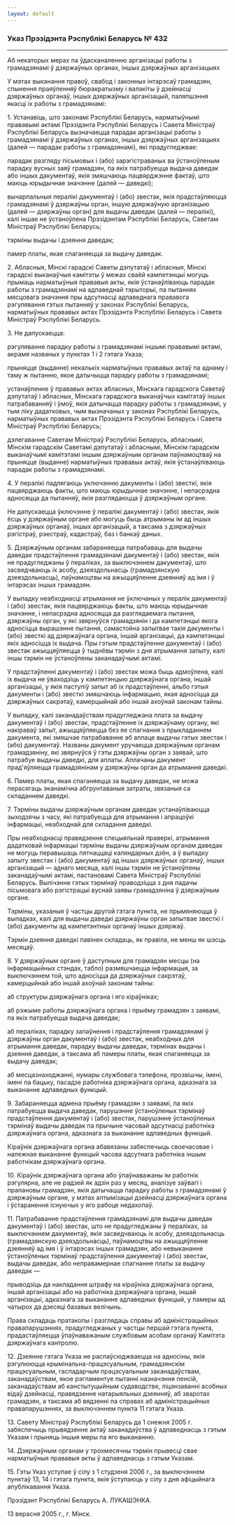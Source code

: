 ```yaml
---
layout: default
---
```


### Указ Прэзідэнта Рэспублікі Беларусь № 432

****

<span class="underline"></span>

Аб некаторых мерах па ўдасканаленню арганізацыі работы з грамадзянамі ў
дзяржаўных органах, іншых дзяржаўных арганізацыях

У мэтах выканання правоў, свабод і законных інтарэсаў грамадзян,
спынення праяўленняў бюракратызму і валакіты ў дзейнасці
дзяржаўных органаў, іншых дзяржаўных арганізацый, паляпшэння
якасці іх работы з грамадзянамі:

1\. Устанавіць, што законамі Рэспублікі Беларусь, нарматыўнымі прававымі
актамі Прэзідэнта Рэспублікі Беларусь і Савета Міністраў Рэспублікі
Беларусь вызначаецца парадак арганізацыі работы з грамадзянамі ў
дзяржаўных органах, іншых дзяржаўных арганізацыях (далей — парадак
работы з грамадзянамі), які прадугледжвае:

парадак разгляду пісьмовых і (або) зарэгістраваных ва ўстаноўленым
парадку вусных заяў грамадзян, па якіх патрабуецца выдача даведак
або іншых дакументаў, якія змяшчаюць пацвярджэнне фактаў, што маюць
юрыдычнае значэнне (далей — даведкі);

вычарпальныя пералікі дакументаў і (або) звестак, якія прадстаўляюцца
грамадзянамі ў дзяржаўны орган, іншую дзяржаўную арганізацыю (далей —
дзяржаўны орган) для выдачы даведак (далей — пералікі), калі іншае не
ўстаноўлена Прэзідэнтам Рэспублікі Беларусь, Саветам Міністраў
Рэспублікі Беларусь;

тэрміны выдачы і дзеяння даведак;

памер платы, якая спаганяецца за выдачу даведак.

2\. Абласныя, Мінскі гарадскі Саветы дэпутатаў і абласныя, Мінскі
гарадскі выканаўчыя камітэты ў межах сваёй кампетэнцыі могуць
прымаць нарматыўныя прававыя акты, якія ўстанаўліваюць парадак
работы з грамадзянамі на адпаведнай тэрыторыі, па пытаннях
мясцовага значэння пры адсутнасці адпаведнага прававога
рэгулявання гэтых пытанняў у законах Рэспублікі Беларусь,
нарматыўных прававых актах Прэзідэнта Рэспублікі Беларусь і Савета
Міністраў Рэспублікі Беларусь.

3\. Не дапускаецца:

рэгуляванне парадку работы з грамадзянамі іншымі прававымі актамі,
акрамя названых у пунктах 1 і 2 гэтага Указа;

прыняцце (выданне) некалькіх нарматыўных прававых актаў па аднаму і таму
ж пытанню, якое датычыцца парадку работы з грамадзянамі;

устанаўленне ў прававых актах абласных, Мінскага гарадскога Саветаў
дэпутатаў і абласных, Мінскага гарадскога выканаўчых камітэтаў
іншых патрабаванняў і ўмоў, якія датычацца парадку работы з
грамадзянамі, у тым ліку дадатковых, чым вызначаных у законах
Рэспублікі Беларусь, нарматыўных прававых актах Прэзідэнта Рэспублікі
Беларусь і Савета Міністраў Рэспублікі Беларусь;

дэлегаванне Саветам Міністраў Рэспублікі Беларусь, абласнымі, Мінскім
гарадскім Саветамі дэпутатаў і абласнымі, Мінскім гарадскім
выканаўчымі камітэтамі іншым дзяржаўным органам паўнамоцтваў
на прыняцце (выданне) нарматыўных прававых актаў, якія ўстанаўліваюць
парадак работы з грамадзянамі.

4\. У пералікі падлягаюць уключэнню дакументы і (або) звесткі, якія
пацвярджаюць факты, што маюць юрыдычнае значэнне, і непасрэдна
адносяцца да пытанняў, якія разглядаюцца ў дзяржаўным органе.

Не дапускаецца ўключэнне ў пералікі дакументаў і (або) звестак, якія
ёсць у дзяржаўным органе або могуць быць атрыманы ім ад іншых
дзяржаўных органаў, іншых арганізацый, а таксама з дзяржаўных
рэгістраў, рэестраў, кадастраў, баз і банкаў даных.

5\. Дзяржаўным органам забараняецца патрабаваць для выдачы даведак
прадстаўлення грамадзянамі дакументаў і (або) звестак, якія не
прадугледжаны ў пераліках, за выключэннем дакументаў, што
засведчваюць іх асобу, дзеяздольнасць (грамадзянскую
дзеяздольнасць), паўнамоцтвы на ажыццяўленне дзеянняў ад імя і
ў інтарэсах іншых грамадзян.

У выпадку неабходнасці атрымання не ўключаных у пералік дакументаў і
(або) звестак, якія пацвярджаюць факты, што маюць юрыдычнае значэнне,
і непасрэдна адносяцца да разглядаемага пытання, дзяржаўны орган, у які
звярнуўся грамадзянін і да кампетэнцыі якога адносіцца вырашэнне
пытання, самастойна запытвае такія дакументы і (або) звесткі ад
дзяржаўнага органа, іншай арганізацыі, да кампетэнцыі якіх адносіцца
іх выдача. Пры гэтым прадстаўленне дакументаў і (або) звестак
ажыццяўляецца ў тыднёвы тэрмін з дня атрымання запыту, калі
іншы тэрмін не ўстаноўлены заканадаўчымі актамі.

У прадстаўленні дакументаў і (або) звестак можа быць адмоўлена, калі іх
выдача не ўваходзіць у кампетэнцыю дзяржаўнага органа, іншай
арганізацыі, у якія паступіў запыт аб іх прадстаўленні, альбо
гэтыя дакументы і (або) звесткі змяшчаюць інфармацыю, якая адносіцца да
дзяржаўных сакрэтаў, камерцыйнай або іншай ахоўнай законам тайны.

У выпадку, калі заканадаўствам прадугледжана плата за выдачу дакументаў
і (або) звестак, прадстаўленне іх дзяржаўнаму органу, які накіраваў
запыт, ажыццяўляецца без яе спагнання з прыкладаннем дакумента, які
змяшчае патрабаванне аб аплаце выдачы гэтых звестак і (або) дакументаў.
Названы дакумент уручаецца дзяржаўным органам грамадзяніну, які
звярнуўся ў гэты дзяржаўны орган з заявай, што патрабуе выдачы
даведкі, для аплаты. Аплачаны дакумент прад'яўляецца грамадзянінам у
дзяржаўны орган да атрымання даведкі.

6\. Памер платы, якая спаганяецца за выдачу даведак, не можа перасягаць
эканамічна абгрунтаваныя затраты, звязаныя са складаннем даведкі.

7\. Тэрміны выдачы дзяржаўным органам даведак устанаўліваюцца зыходзячы
з часу, які патрабуецца для атрымання і апрацоўкі інфармацыі,
неабходнай для складання даведкі.

Пры неабходнасці правядзення спецыяльнай праверкі, атрымання дадатковай
інфармацыі тэрміны выдачы дзяржаўным органам даведак не могуць
перавышаць пятнаццаці каляндарных дзён, а ў выпадку запыту
звестак і (або) дакументаў ад іншых дзяржаўных органаў, іншых
арганізацый — аднаго месяца, калі іншы тэрмін не ўстаноўлены
заканадаўчымі актамі, пастановамі Савета Міністраў Рэспублікі
Беларусь. Вылічэнне гэтых тэрмінаў праводзіцца з дня падачы
пісьмовага або рэгістрацыі вуснай заявы грамадзяніна ў
дзяржаўным органе.

Тэрміны, указаныя ў частцы другой гэтага пункта, не прымяняюцца ў
выпадках, калі для выдачы даведкі дзяржаўны орган запытвае
звесткі і (або) дакументы ад кампетэнтных органаў іншых дзяржаў.

Тэрмін дзеяння даведкі павінен складаць, як правіла, не менш як шэсць
месяцаў.

8\. У дзяржаўным органе ў даступным для грамадзян месцы (на
інфармацыйных стэндах, табло) размяшчаецца інфармацыя, за
выключэннем той, што адносіцца да дзяржаўных сакрэтаў, камерцыйнай або
іншай ахоўнай законам тайны:

аб структуры дзяржаўнага органа і яго кіраўніках;

аб рэжыме работы дзяржаўнага органа і прыёму грамадзян з заявамі, па
якіх патрабуецца выдача даведак;

аб пераліках, парадку запаўнення і прадстаўлення грамадзянамі ў
дзяржаўны орган дакументаў і (або) звестак, неабходных для
атрымання даведак, парадку выдачы даведак, тэрмінах выдачы і
дзеяння даведак, а таксама аб памеры платы, якая спаганяецца за
выдачу даведак;

аб месцазнаходжанні, нумары службовага тэлефона, прозвішчы, імені, імені
па бацьку, пасадзе работніка дзяржаўнага органа, адказнага за выкананне
адпаведных функцый.

9\. Забараняецца адмена прыёму грамадзян з заявамі, па якіх патрабуецца
выдача даведак, парушэнне ўстаноўленых тэрмінаў прадстаўлення
дакументаў і (або) звестак, парушэнне ўстаноўленых тэрмінаў
выдачы даведак па прычыне часовай адсутнасці работніка дзяржаўнага
органа, адказнага за выкананне адпаведных функцый.

Кіраўнік дзяржаўнага органа абавязаны забяспечыць своечасовае і належнае
выкананне функцый часова адсутнага работніка іншым работнікам
дзяржаўнага органа.

10\. Кіраўнік дзяржаўнага органа або ўпаўнаважаны ім работнік рэгулярна,
але не радзей як адзін раз у месяц, аналізуе заўвагі і прапановы
грамадзян, якія датычацца парадку работы з грамадзянамі ў
дзяржаўным органе, у мэтах аптымізацыі дзейнасці дзяржаўнага
органа і ўстаранення існуючых у яго рабоце недахопаў.

11\. Патрабаванне прадстаўлення грамадзянамі для выдачы даведак
дакументаў і (або) звестак, што не прадугледжаны ў пераліках,
за выключэннем дакументаў, якія засведчваюць іх асобу, дзеяздольнасць
(грамадзянскую дзеяздольнасць), паўнамоцтвы на ажыццяўленне дзеянняў ад
імя і ў інтарэсах іншых грамадзян, або невыкананне ўстаноўленых
тэрмінаў прадстаўлення дакументаў і (або) звестак, выдачы
даведак, або неправамернае спагнанне платы за выдачу даведак —

прыводзіць да накладання штрафу на кіраўніка дзяржаўнага органа, іншай
арганізацыі або на работніка дзяржаўнага органа, іншай арганізацыі,
адказнага за выкананне адпаведных функцый, у памеры ад чатырох да
дзесяці базавых велічынь.

Права складаць пратаколы і разглядаць справы аб адміністрацыйных
правапарушэннях, прадугледжаных у частцы першай гэтага пункта,
прадастаўляецца ўпаўнаважаным службовым асобам органаў Камітэта
дзяржаўнага кантролю.

12\. Дзеянне гэтага Указа не распаўсюджваецца на адносіны, якія
рэгулююцца крымінальна-працэсуальным, грамадзянскім
працэсуальным, гаспадарчым працэсуальным заканадаўствам,
заканадаўствам, якое рэгламентуе пытанні назначэння пенсій,
заканадаўствам аб канстытуцыйным судаводстве, ліцэнзаванні
асобных відаў дзейнасці, правядзенне натарыяльных дзеянняў, аб
зваротах грамадзян, а таксама аб вядзенні па справах аб
адміністрацыйных правапарушэннях, за выключэннем пункта 11
гэтага Указа.

13\. Савету Міністраў Рэспублікі Беларусь да 1 снежня 2005 г.
забяспечыць прывядзенне актаў заканадаўства ў адпаведнасць з
гэтым Указам і прыняць іншыя меры па яго выкананню.

14\. Дзяржаўным органам у трохмесячны тэрмін прывесці свае нарматыўныя
прававыя акты ў адпаведнасць з гэтым Указам.

15\. Гэты Указ уступае ў сілу з 1 студзеня 2006 г., за выключэннем
пунктаў 13, 14 і гэтага пункта, якія ўступаюць у сілу з дня
афіцыйнага апублікавання Указа.

Прэзідэнт Рэспублікі Беларусь А. ЛУКАШЭНКА.

13 верасня 2005 г., г. Мінск.
